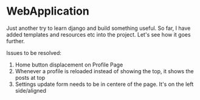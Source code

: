 # WebApplication

Just another try to learn django and build something useful.
So far, I have added templates and resources etc into the project.
Let's see how it goes further.


Issues to be resolved:
1. Home button displacement on Profile Page
2. Whenever a profile is reloaded instead of showing the top, it shows the posts at top
3. Settings update form needs to be in centere of the page. It's on the left side/aligned